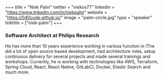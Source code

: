 +++
title = "Niek Palm"
twitter = "niekos77"
linkedin = "https://www.linkedin.com/in/niekpalm"
website = "https://040code.github.io/"
image = "palm-circle.jpg"
type = "speaker"
linktitle = ["niek-palm"]
+++

<h3>Software Architect at Philips Research</h3>

<p>He has more than 10 years experience working in various function in IThe did a lot of open source based development, had architecture roles, setup continuous delivery for several projects and made several trainings and workshops. Currently, he is working with technologies like AWS, Terraform, Spring Cloud, React, React Native, GitLabCi, Docker, Elastic Search and much more.</p>